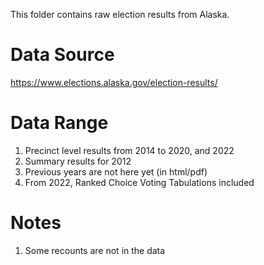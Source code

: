 This folder contains raw election results from Alaska.

Data Source
===========
https://www.elections.alaska.gov/election-results/

Data Range
==========
1. Precinct level results from 2014 to 2020, and 2022
2. Summary results for 2012
3. Previous years are not here yet (in html/pdf)
4. From 2022, Ranked Choice Voting Tabulations included 

Notes
=====
1. Some recounts are not in the data


